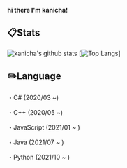 **hi there I'm kanicha!**

## :clipboard:Stats
![kanicha's github stats](https://github-readme-stats.vercel.app/api?username=kanicha&count_private=true&theme=algolia)
[![Top Langs](https://github-readme-stats.vercel.app/api/top-langs/?username=kanichalayout=compact&theme=algolia)]

## :pencil2:Language
・C#
(2020/03 ~)  

・C++
(2020/05 ~)

・JavaScript
(2021/01 ~ )

・Java
(2021/07 ~ )

・Python
(2021/10 ~ )
